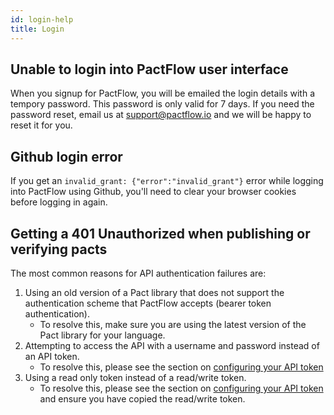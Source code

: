 ```yaml
---
id: login-help
title: Login
---
```


## Unable to login into PactFlow user interface

When you signup for PactFlow, you will be emailed the login details with a tempory password. This password is only valid for 7 days. If you need the password reset, email us at support@pactflow.io and we will be happy to reset it for you.

## Github login error

If you get an `invalid_grant: {"error":"invalid_grant"}` error while logging into PactFlow using Github, you'll need to clear your browser cookies before logging in again.

## Getting a 401 Unauthorized when publishing or verifying pacts

The most common reasons for API authentication failures are:

  1. Using an old version of a Pact library that does not support the authentication scheme that PactFlow accepts (bearer token authentication).
      * To resolve this, make sure you are using the latest version of the Pact library for your language.
  2. Attempting to access the API with a username and password instead of an API token.
      * To resolve this, please see the section on [configuring your API token](/#configuring-your-api-token)
  3. Using a read only token instead of a read/write token.
      * To resolve this, please see the section on [configuring your API token](/#configuring-your-api-token) and ensure you have copied the read/write token.
